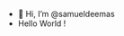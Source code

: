 - 👋 Hi, I’m @samueldeemas
- Hello World !

<!---
samueldeemas/samueldeemas is a ✨ special ✨ repository because its `README.md` (this file) appears on your GitHub profile.
You can click the Preview link to take a look at your changes.
--->
